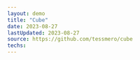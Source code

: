 ```yaml
---
layout: demo
title: "Cube"
date: 2023-08-27
lastUpdated: 2023-08-27
source: https://github.com/tessmero/cube
techs:
---
```



